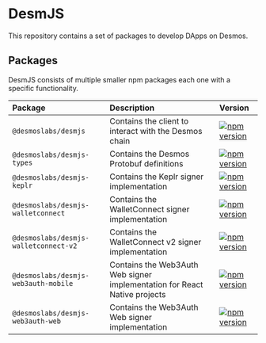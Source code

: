 # DesmJS

This repository contains a set of packages to develop DApps on Desmos.

## Packages

DesmJS consists of multiple smaller npm packages each one with a specific functionality.

| Package                               | Description                                                               | Version                                                                                                                                                   |  
|:--------------------------------------|:--------------------------------------------------------------------------|:----------------------------------------------------------------------------------------------------------------------------------------------------------|
| `@desmoslabs/desmjs`                  | Contains the client to interact with the Desmos chain                     | [![npm version](https://img.shields.io/npm/v/@desmoslabs/desmjs.svg)](https://www.npmjs.com/package/@desmoslabs/desmjs)                                   |
| `@desmoslabs/desmjs-types`            | Contains the Desmos Protobuf definitions                                  | [![npm version](https://img.shields.io/npm/v/@desmoslabs/desmjs-types.svg)](https://www.npmjs.com/package/@desmoslabs/desmjs-types)                       |
| `@desmoslabs/desmjs-keplr`            | Contains the Keplr signer implementation                                  | [![npm version](https://img.shields.io/npm/v/@desmoslabs/desmjs-keplr.svg)](https://www.npmjs.com/package/@desmoslabs/desmjs-keplr)                       |
| `@desmoslabs/desmjs-walletconnect`    | Contains the WalletConnect signer implementation                          | [![npm version](https://img.shields.io/npm/v/@desmoslabs/desmjs-walletconnect.svg)](https://www.npmjs.com/package/@desmoslabs/desmjs-walletconnect)       |
| `@desmoslabs/desmjs-walletconnect-v2` | Contains the WalletConnect v2 signer implementation                       | [![npm version](https://img.shields.io/npm/v/@desmoslabs/desmjs-walletconnect-v2.svg)](https://www.npmjs.com/package/@desmoslabs/desmjs-walletconnect-v2) |
| `@desmoslabs/desmjs-web3auth-mobile`  | Contains the Web3Auth Web signer implementation for React Native projects | [![npm version](https://img.shields.io/npm/v/@desmoslabs/desmjs-web3auth-mobile.svg)](https://www.npmjs.com/package/@desmoslabs/desmjs-web3auth-mobile)   |
| `@desmoslabs/desmjs-web3auth-web`     | Contains the Web3Auth Web signer implementation                           | [![npm version](https://img.shields.io/npm/v/@desmoslabs/desmjs-web3auth-web.svg)](https://www.npmjs.com/package/@desmoslabs/desmjs-web3auth-web)         |
